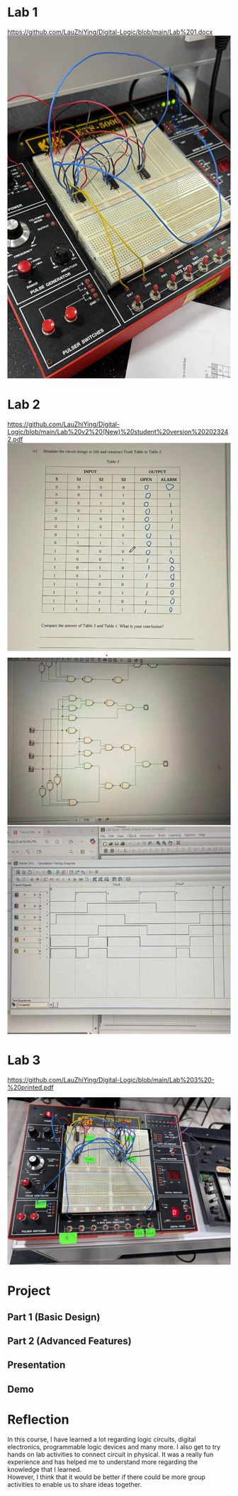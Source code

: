 # Lab 1
https://github.com/LauZhiYing/Digital-Logic/blob/main/Lab%201.docx
![](https://github.com/LauZhiYing/Digital-Logic/blob/main/Lab%201.jpeg)
# Lab 2
https://github.com/LauZhiYing/Digital-Logic/blob/main/Lab%20v2%20(New)%20student%20version%202023242.pdf
![](https://github.com/LauZhiYing/Digital-Logic/blob/main/Lab%202%20(1).jpeg)
![](https://github.com/LauZhiYing/Digital-Logic/blob/main/Lab%202%20(2).jpeg)
![](https://github.com/LauZhiYing/Digital-Logic/blob/main/Lab%202%20(3).jpeg)
# Lab 3
https://github.com/LauZhiYing/Digital-Logic/blob/main/Lab%203%20-%20printed.pdf

![](https://github.com/LauZhiYing/Digital-Logic/blob/main/Lab%203.jpeg)
# Project
  ## Part 1 (Basic Design)
  ## Part 2 (Advanced Features)
  ## Presentation
  ## Demo
# Reflection
In this course, I have learned a lot regarding logic circuits, digital electronics, programmable logic devices and many more. I also get to try hands on lab activities to connect circuit in physical. It was a really fun experience and has helped me to understand more regarding the knowledge that I learned.                                                                                                 
However, I think that it would be better if there could be more group activities  to enable us to share ideas together.
